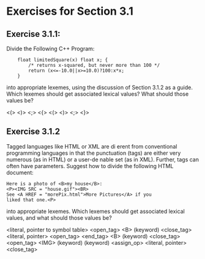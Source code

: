 # Exercises for Section 3.1

## Exercise 3.1.1:
Divide the Following C++ Program:

```
	float limitedSquare(x) float x; {
		/* returns x-squared, but never more than 100 */
		return (x<=-10.0||x>=10.0)?100:x*x;
	}
```
into appropriate lexemes, using the discussion of Section 3.1.2 as a guide. Which
lexemes should get associated lexical values? What should those values be?

<float>
<id, pointer to the symbol table entry for limitedSquare (henceforth represented by value of 1)>
<(>
<id, 1>
<)>
<float>
<id, 1>
<;>
<{>
<return>
<(>
<id, 1>
<lte_op>
<number, -10.0>
<LOR_op>
<id, 1>
<gte_op>
<number, 10.0>
<)>
<tern_op>
<number, 100>
<colon_op>
<id, 1>
<mult_op>
<id, 1>
<;>
<}>

## Exercise 3.1.2
Tagged languages like HTML or XML are di erent from conventional programming languages in that the punctuation (tags) are either very numerous (as in HTML) or a user-de nable set (as in XML). Further, tags can often have parameters. Suggest how to divide the following HTML document:
```
Here is a photo of <B>my house</B>:
<P><IMG SRC = "house.gif"><BR>
See <A HREF = "morePix.html">More Pictures</A> if you
liked that one.<P>
```
into appropriate lexemes. Which lexemes should get associated lexical values, and what should those values be?

<literal, pointer to symbol table>
<open_tag>
\<B\> (keyword)
<close_tag>
<literal, pointer>
<open_tag>
<end_tag>
\<B\> (keyword)
<close_tag>
<open_tag>
\<IMG\> (keyword)
<SRC> (keyword)
<assign_op>
<literal, pointer>
<close_tag>








